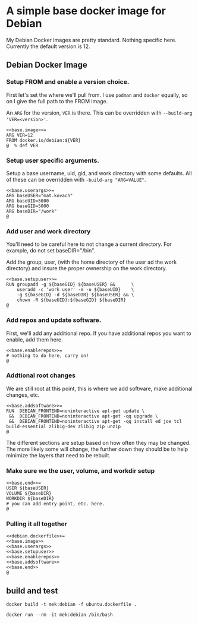 # A simple base docker image for Debian

My Debian Docker Images are pretty standard. Nothing specific here. Currently
the default version is 12.

## Debian Docker Image

### Setup FROM and enable a version choice.

First let's set the where we'll pull from. I use `podman` and `docker` equally, so on I give the full path to the FROM image.

An `ARG` for the version, `VER` is there. This can be overridden with `--build-arg 'VER=<version>'`.

```
<<base.image>>=
ARG VER=12
FROM docker.io/debian:${VER}
@  % def VER
```

### Setup user specific arguments.

Setup a base username, uid, gid, and work directory with some defaults. All of these can be overridden with `-build-arg "ARG=VALUE"`.

```
<<base.userargs>>=
ARG baseUSER="mat.kovach"
ARG baseUID=5000
ARG baseGID=5000
ARG baseDIR="/work"
@
```

### Add user and work directory

You'll need to be careful here to not change a current directory. For example, do not set baseDIR="/bin". 

Add the group, user, (with the home directory of the user ad the work directory) and insure the proper ownership on the work directory.

```
<<base.setupuser>>=
RUN groupadd -g ${baseGID} ${baseUSER} &&      \
    useradd -c 'work user' -m -u ${baseUID}    \
    -g ${baseGID} -d ${baseDIR} ${baseUSER} && \ 
    chown -R ${baseUID}:${baseGID} ${baseDIR}
@
```

### Add repos and update software.

First, we'll add any additional repo. If you have additional repos you want to 
enable, add them here.

```
<<base.enablerepos>>=
# nothing to do here, carry on!
@
```

### Addtional root changes

We are still root at this point, this is where we add software, make 
additional changes, etc.

```
<<base.addsoftware>>=
RUN  DEBIAN_FRONTEND=noninteractive apt-get update \
 &&  DEBIAN_FRONTEND=noninteractive apt-get -qq upgrade \
 &&  DEBIAN_FRONTEND=noninteractive apt-get -qq install ed joe tcl build-essential zlib1g-dev zlib1g zip unzip 
@
```

The different sections are setup based on how often they may be changed. 
The more likely some will change, the further down they should be to help 
minimize the layers that need to be rebuilt.

### Make sure we the user, volume, and workdir setup

```
<<base.end>>=
USER ${baseUSER}
VOLUME ${baseDIR}
WORKDIR ${baseDIR}
# you can add entry point, etc. here.
@
```

### Pulling it all together

```
<<debian.dockerfile>>=
<<base.image>>
<<base.userargs>>
<<base.setupuser>>
<<base.enablerepos>>
<<base.addsoftware>>
<<base.end>>
@
```

## build and test

`docker build -t mek:debian -f ubuntu.dockerfile .`

`docker run --rm -it mek:debian /bin/bash`
